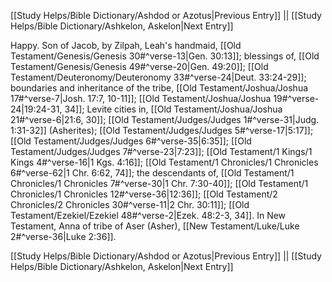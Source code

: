 [[Study Helps/Bible Dictionary/Ashdod or Azotus|Previous Entry]]  ||  [[Study Helps/Bible Dictionary/Ashkelon, Askelon|Next Entry]]

 Happy. Son of Jacob, by Zilpah, Leah's handmaid, [[Old Testament/Genesis/Genesis 30#^verse-13|Gen. 30:13]]; blessings of, [[Old Testament/Genesis/Genesis 49#^verse-20|Gen. 49:20]]; [[Old Testament/Deuteronomy/Deuteronomy 33#^verse-24|Deut. 33:24-29]]; boundaries and inheritance of the tribe, [[Old Testament/Joshua/Joshua 17#^verse-7|Josh. 17:7, 10-11]]; [[Old Testament/Joshua/Joshua 19#^verse-24|19:24-31, 34]]; Levite cities in, [[Old Testament/Joshua/Joshua 21#^verse-6|21:6, 30]]; [[Old Testament/Judges/Judges 1#^verse-31|Judg. 1:31-32]] (Asherites); [[Old Testament/Judges/Judges 5#^verse-17|5:17]]; [[Old Testament/Judges/Judges 6#^verse-35|6:35]]; [[Old Testament/Judges/Judges 7#^verse-23|7:23]]; [[Old Testament/1 Kings/1 Kings 4#^verse-16|1 Kgs. 4:16]]; [[Old Testament/1 Chronicles/1 Chronicles 6#^verse-62|1 Chr. 6:62, 74]]; the descendants of, [[Old Testament/1 Chronicles/1 Chronicles 7#^verse-30|1 Chr. 7:30-40]]; [[Old Testament/1 Chronicles/1 Chronicles 12#^verse-36|12:36]]; [[Old Testament/2 Chronicles/2 Chronicles 30#^verse-11|2 Chr. 30:11]]; [[Old Testament/Ezekiel/Ezekiel 48#^verse-2|Ezek. 48:2-3, 34]]. In New Testament, Anna of tribe of Aser (Asher), [[New Testament/Luke/Luke 2#^verse-36|Luke 2:36]].

[[Study Helps/Bible Dictionary/Ashdod or Azotus|Previous Entry]]  ||  [[Study Helps/Bible Dictionary/Ashkelon, Askelon|Next Entry]]